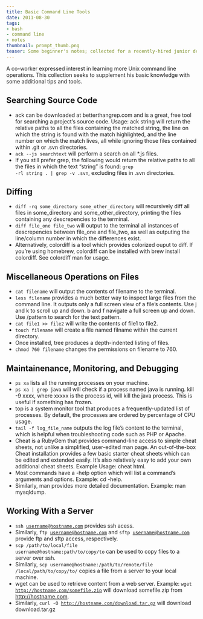 ```yaml
---
title: Basic Command Line Tools
date: 2011-08-30
tags:
- bash
- command line
- notes
thumbnail: prompt_thumb.png
teaser: Some beginner's notes; collected for a recently-hired junior developer.
---
```


A co-worker expressed interest in learning more Unix command line operations. This collection seeks to supplement his basic knowledge with some additional tips and tools.

## Searching Source Code

* ack can be downloaded at betterthangrep.com and is a great, free tool for searching a project’s source code. Usage: ack string will return the relative paths to all the files containing the matched string, the line on which the string is found with the match highlighted, and the line number on which the match lives, all while ignoring those files contained within .git or .svn directories.
* <code>ack --js searchtext</code> will perform a search on all *.js files.
* If you still prefer grep, the following would return the relative paths to all the files in which the text “string” is found: <code>grep -rl string . | grep -v \.svn</code>, excluding files in .svn directories.

## Diffing

* <code>diff -rq some_directory some_other_directory</code> will recursively diff all files in some_directory and some_other_directory, printing the files containing any descrepencies to the terminal.
* <code>diff file_one file_two</code> will output to the terminal all instances of descrepencies between file_one and file_two, as well as outputing the line/column number in which the differences exist.
* Alternatively, colordiff is a tool which provides colorized ouput to diff. If you’re using homebrew, colordiff can be installed with brew install colordiff. See colordiff man for usage.

## Miscellaneous Operations on Files

* <code>cat filename</code> will output the contents of filename to the terminal.
* <code>less filename</code> provides a much better way to inspect large files from the command line. It outputs only a full screen view of a file’s contents. Use j and k to scroll up and down. b and f navigate a full screen up and down. Use /pattern to search for the text pattern.
* <code>cat file1 >> file2</code> will write the contents of file1 to file2.
* <code>touch filename</code> will create a file named filname within the current directory.
* Once installed, tree produces a depth-indented listing of files.
* <code>chmod 760 filename</code> changes the permissions on filename to 760.

## Maintainenance, Monitoring, and Debugging

* <code>ps xa</code> lists all the running processes on your machine.
* <code>ps xa | grep java</code> will will check if a process named java is running. kill -9 xxxx, where xxxxx is the process id, will kill the java process. This is useful if something has frozen.
* top is a system monitor tool that produces a frequently-updated list of processes. By default, the processes are ordered by percentage of CPU usage.
* <code>tail -f log_file_name</code> outputs the log file’s content to the terminal, which is helpful when troubleshooting code such as PHP or Apache.
* Cheat is a RubyGem that provides command-line access to simple cheat sheets, not unlike a simplified, user-edited man page. An out-of-the-box Cheat installation provides a few basic starter cheat sheets which can be edited and extended easily. It’s also relatively easy to add your own additional cheat sheets. Example Usage: cheat html.
* Most commands have a -help option which will list a command’s arguments and options. Example: cd -help.
* Similarly, man provides more detailed documentation. Example: man mysqldump.

## Working With a Server

* <code>ssh username@hostname.com</code> provides ssh acess.
* Similarly, <code>ftp username@hostname.com</code> and <code>sftp username@hostname.com</code> provide ftp and sftp access, respectively.
* <code>scp /path/to/local/file username@hostname:path/to/copy/to</code> can be used to copy files to a server over ssh.
* Similarly, <code>scp username@hostname:/path/to/remote/file /local/path/to/copy/to/</code> copies a file from a server to your local machine.
* wget can be used to retrieve content from a web server. Example: <code>wget http://hostname.com/somefile.zip</code> will download somefile.zip from http://hostname.com.
* Similarly, <code>curl -O http://hostname.com/download.tar.gz</code> will download download.tar.gz

